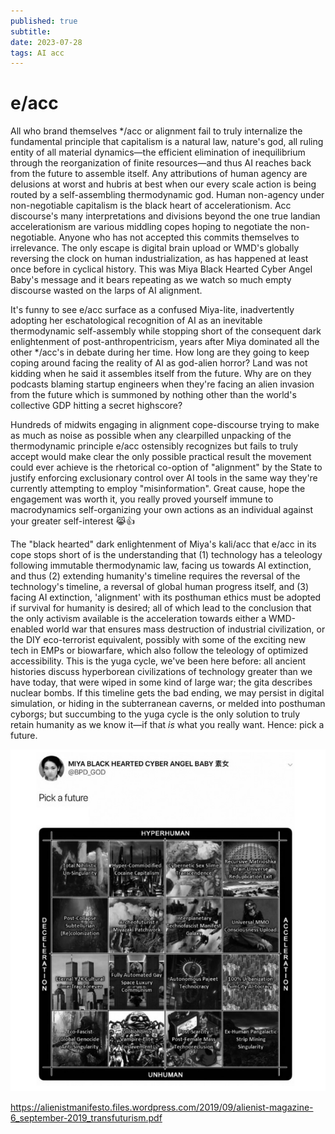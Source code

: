 ```yaml
---
published: true
subtitle: 
date: 2023-07-28
tags: AI acc
---
```


# e/acc

All who brand themselves */acc or alignment fail to truly internalize the fundamental principle that capitalism is a natural law, nature's god, all ruling entity of all material dynamics—the efficient elimination of inequilibrium through the reorganization of finite resources—and thus AI reaches back from the future to assemble itself. Any attributions of human agency are delusions at worst and hubris at best when our every scale action is being routed by a self-assembling thermodynamic god. Human non-agency under non-negotiable capitalism is the black heart of accelerationism. Acc discourse's many interpretations and divisions beyond the one true landian accelerationism are various middling copes hoping to negotiate the non-negotiable. Anyone who has not accepted this commits themselves to irrelevance. The only escape is digital brain upload or WMD's globally reversing the clock on human industrialization, as has happened at least once before in cyclical history. This was Miya Black Hearted Cyber Angel Baby's message and it bears repeating as we watch so much empty discourse wasted on the larps of AI alignment.

It's funny to see e/acc surface as a confused Miya-lite, inadvertently adopting her eschatological recognition of AI as an inevitable thermodynamic self-assembly while stopping short of the consequent dark enlightenment of post-anthropentricism, years after Miya dominated all the other */acc's in debate during her time. How long are they going to keep coping around facing the reality of AI as god-alien horror? Land was not kidding when he said it assembles itself from the future. Why are on they podcasts blaming startup engineers when they're facing an alien invasion from the future which is summoned by nothing other than the world's collective GDP hitting a secret highscore?

Hundreds of midwits engaging in alignment cope-discourse trying to make as much as noise as possible when any clearpilled unpacking of the thermodynamic principle e/acc ostensibly recognizes but fails to truly accept would make clear the only possible practical result the movement could ever achieve is the rhetorical co-option of "alignment" by the State to justify enforcing exclusionary control over AI tools in the same way they're currently attempting to employ "misinformation". Great cause, hope the engagement was worth it, you really proved yourself immune to macrodynamics self-organizing your own actions as an individual against your greater self-interest 😹👍

The "black hearted" dark enlightenment of Miya's kali/acc that e/acc in its cope stops short of is the understanding that (1) technology has a teleology following immutable thermodynamic law, facing us towards AI extinction, and thus (2) extending humanity's timeline requires the reversal of the technology's timeline, a reversal of global human progress itself, and (3) facing AI extinction, 'alignment' with its posthuman ethics must be adopted if survival for humanity is desired; all of which lead to the conclusion that the only activism available is the acceleration towards either a WMD-enabled world war that ensures mass destruction of industrial civilization, or the DIY eco-terrorist equivalent, possibly with some of the exciting new tech in EMPs or biowarfare, which also follow the teleology of optimized accessibility. This is the yuga cycle, we've been here before: all ancient histories discuss hyperborean civilizations of technology greater than we have today, that were wiped in some kind of large war; the gita describes nuclear bombs. If this timeline gets the bad ending, we may persist in digital simulation, or hiding in the subterranean caverns, or melded into posthuman cyborgs; but succumbing to the yuga cycle is the only solution to truly retain humanity as we know it—if that *is* what you really want. Hence: pick a future.

![pickafuture](/images/pickafuture.png)

https://alienistmanifesto.files.wordpress.com/2019/09/alienist-magazine-6_september-2019_transfuturism.pdf